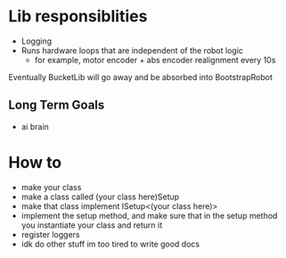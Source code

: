 # Lib responsiblities

- Logging
- Runs hardware loops that are independent of the robot logic
    - for example, motor encoder + abs encoder realignment every 10s

Eventually BucketLib will go away and be absorbed into BootstrapRobot

## Long Term Goals

- ai brain

# How to

- make your class
- make a class called (your class here)Setup
- make that class implement ISetup<(your class here)>
- implement the setup method, and make sure that in the setup method you instantiate your class and return it
- register loggers
- idk do other stuff im too tired to write good docs
